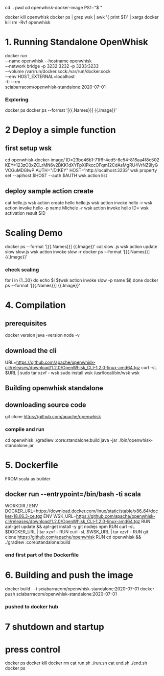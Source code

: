 cd ..
pwd
cd openwhisk-docker-image
PS1="\$ "

docker kill openwhisk
docker ps | grep wsk | awk '{ print $1}' | xargs docker kill
rm -Rvf openwhisk

# 1. Running Standalone OpenWhisk

docker run \
--name openwhisk --hostname openwhisk \
--network bridge -p 3232:3232 -p 3233:3233 \
--volume /var/run/docker.sock:/var/run/docker.sock \
--env HOST_EXTERNAL=localhost \
-ti --rm \
sciabarracom/openwhisk-standalone:2020-07-01




### Exploring 
docker ps
docker ps --format '[{{.Names}}] {{.Image}}'








# 2 Deploy a simple function

## first setup wsk
cd openwhisk-docker-image/
ID=23bc46b1-71f6-4ed5-8c54-816aa4f8c502
KEY=123zO3xZCLrMN6v2BKK1dXYFpXlPkccOFqm12CdAsMgRU4VrNZ9lyGVCGuMDGIwP
AUTH="$ID:$KEY"
HOST='http://localhost:3233'
wsk property set --apihost $HOST --auth $AUTH
wsk action list





## deploy sample action create
cat hello.js
wsk action create hello hello.js
wsk action invoke hello -r
wsk action invoke hello -p name Michele -r
wsk action invoke hello
ID=<copy id>
wsk activation result $ID





# Scaling Demo
docker ps --format '[{{.Names}}] {{.Image}}'
cat slow  .js
wsk action update slow slow.js
wsk action invoke slow -r
docker ps --format '[{{.Names}}] {{.Image}}'









### check scaling
for i in {1..30}
do echo $i $(wsk action invoke slow -p name $i)
done
docker ps --format '[{{.Names}}] {{.Image}}'









# 4. Compilation

## prerequisites
docker version
java -version
node -v









## download the cli
URL=https://github.com/apache/openwhisk-cli/releases/download/1.2.0/OpenWhisk_CLI-1.2.0-linux-amd64.tgz
curl -sL $URL | sudo tar xzvf - wsk 
sudo install wsk /usr/local/bin/wsk
wsk








## Building openwhisk standalone

## downloading source code
git clone https://github.com/apache/openwhisk

### compile and run
cd openwhisk
./gradlew :core:standalone:build
java -jar ./bin/openwhisk-standalone.jar





# 5. Dockerfile
FROM scala as builder
## docker run --entrypoint=/bin/bash -ti scala
WORKDIR /
ENV DOCKER_URL=https://download.docker.com/linux/static/stable/x86_64/docker-18.06.3-ce.tgz
ENV WSK_URL=https://github.com/apache/openwhisk-cli/releases/download/1.2.0/OpenWhisk_CLI-1.2.0-linux-amd64.tgz
RUN apt-get update && apt-get install -y git nodejs npm
RUN curl -sL $DOCKER_URL | tar xzvf -
RUN curl -sL $WSK_URL | tar xzvf -
RUN git clone https://github.com/apache/openwhisk
RUN cd openwhisk && ./gradlew :core:standalone:build
### end first part of the Dockerfile





# 6. Building and push the image
docker build . -t sciabarracom/openwhisk-standalone:2020-07-01
docker push sciabarracom/openwhisk-standalone:2020-07-01
### pushed to docker hub







# 7 shutdown and startup
# press control 
docker ps
docker kill <id>
docker rm <id>
cat run.sh
./run.sh
cat end.sh
./end.sh
docker ps
